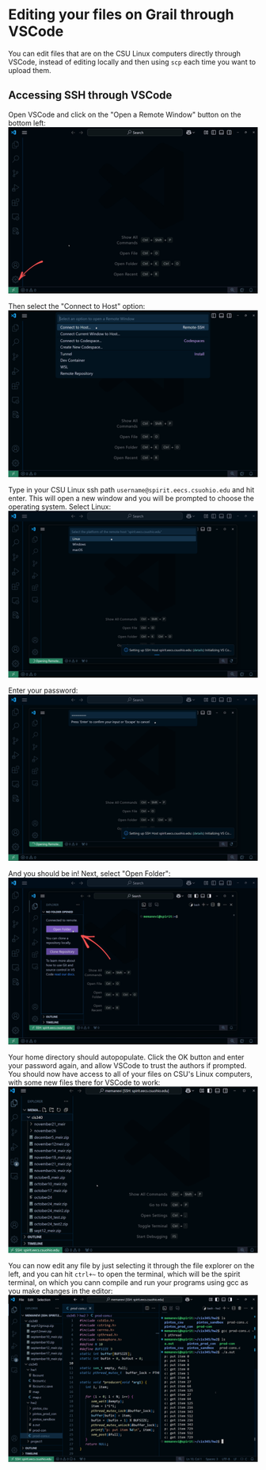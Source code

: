 # Editing your files on Grail through VSCode

You can edit files that are on the CSU Linux computers directly through VSCode, instead of editing locally and then using `scp` each time you want to upload them.

## Accessing SSH through VSCode

Open VSCode and click on the "Open a Remote Window" button on the bottom left:
![vscode connect to remote](./images/ssh_vscode_1_connect.png)

Then select the "Connect to Host" option:
![vscode select ssh](./images/ssh_vscode_2_select_ssh.png)

Type in your CSU Linux ssh path `username@spirit.eecs.csuohio.edu` and hit enter.
This will open a new window and you will be prompted to choose the operating system. Select Linux:
![vscode select linux](./images/ssh_vscode_3_select_linux.png)

Enter your password:
![vscode ssh password](./images/ssh_vscode_4_psswrd.png)

And you should be in! Next, select "Open Folder":
![vscode open folder](./images/ssh_vscode_5_folder.png)

Your home directory should autopopulate. Click the OK button and enter your password again, and allow VSCode to trust the authors if prompted. You should now have access to all of your files on CSU's Linux computers, with some new files there for VSCode to work:
![vscode access to files](./images/ssh_vscode_6_access_to_files.png)

You can now edit any file by just selecting it through the file explorer on the left, and you can hit `ctrl+~` to open the terminal, which will be the spirit terminal, on which you cann compile and run your programs using gcc as you make changes in the editor:
![vscode final](./images/ssh_vscode_7_final.png)
